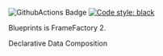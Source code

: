 ![GithubActions Badge](https://github.com/ForeverWintr/blueprints/actions/workflows/tests.yml/badge.svg)
<a href="https://github.com/psf/black"><img alt="Code style: black" src="https://img.shields.io/badge/code%20style-black-000000.svg"></a>

Blueprints is FrameFactory 2.

Declarative Data Composition
